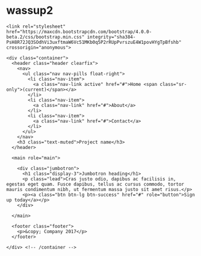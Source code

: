 # wassup2

<!doctype html>
<html lang="en">
  <head>
    <meta charset="utf-8">
    <title>Starter Template for Bootstrap</title>

    <link rel="stylesheet" href="https://maxcdn.bootstrapcdn.com/bootstrap/4.0.0-beta.2/css/bootstrap.min.css" integrity="sha384-PsH8R72JQ3SOdhVi3uxftmaW6Vc51MKb0q5P2rRUpPvrszuE4W1povHYgTpBfshb" crossorigin="anonymous">
  </head>
  <body>

    <div class="container">
      <header class="header clearfix">
        <nav>
          <ul class="nav nav-pills float-right">
            <li class="nav-item">
              <a class="nav-link active" href="#">Home <span class="sr-only">(current)</span></a>
            </li>
            <li class="nav-item">
              <a class="nav-link" href="#">About</a>
            </li>
            <li class="nav-item">
              <a class="nav-link" href="#">Contact</a>
            </li>
          </ul>
        </nav>
        <h3 class="text-muted">Project name</h3>
      </header>

      <main role="main">

        <div class="jumbotron">
          <h1 class="display-3">Jumbotron heading</h1>
          <p class="lead">Cras justo odio, dapibus ac facilisis in, egestas eget quam. Fusce dapibus, tellus ac cursus commodo, tortor mauris condimentum nibh, ut fermentum massa justo sit amet risus.</p>
          <p><a class="btn btn-lg btn-success" href="#" role="button">Sign up today</a></p>
        </div>

      </main>

      <footer class="footer">
        <p>&copy; Company 2017</p>
      </footer>

    </div> <!-- /container -->

  </body>
</html>
